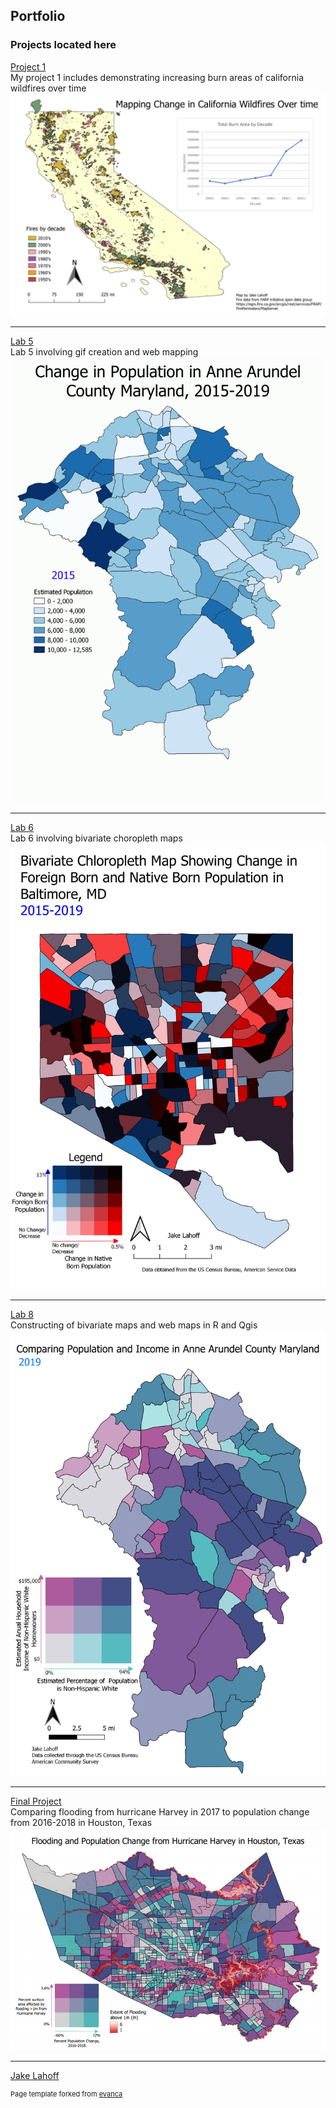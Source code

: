 ## Portfolio



### Projects located here 

[Project 1](project1_486/index.md)
<br>My project 1 includes demonstrating increasing burn areas of california wildfires over time<br/>
[<img src="images/fire_map_graph.png?raw=true"/>](project1_486/index.md)

---
[Lab 5](/lab_5/index.md)
<br>Lab 5 involving gif creation and web mapping<br/>
[<img src="images/pop_change_aaco.gif?raw=true"/>](/lab_5/index.md)


---
[Lab 6](/lab_6/index.md)
<br>Lab 6 involving bivariate choropleth maps<br/>
[<img src="images/bivariate4.jpeg?raw=true"/>](/lab_6/index.md)

---
[Lab 8](/lab_8/index.md)
<br>Constructing of bivariate maps and web maps in R and Qgis <br/>
[<img src="images/ann_arundel_map.png?raw=true"/>](/lab_8/index.md)

---
[Final Project](/final_project/index.md)
<br>Comparing flooding from hurricane Harvey in 2017 to population change from 2016-2018 in Houston, Texas<br/>
[<img src="images/bivariate_map.png?raw=true"/>](/final_project/index.md)



---
[J](/easter/index.md)[ake Lahoff](index.md)

<p style="font-size:11px">Page template forked from <a href="https://github.com/evanca/quick-portfolio">evanca</a></p>
<!-- Remove above link if you don't want to attibute -->
